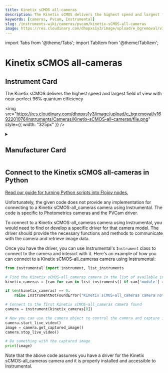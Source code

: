 ```yaml
---
title: Kinetix sCMOS all-cameras
description: The Kinetix sCMOS delivers the highest speed and largest field of view with near-perfect 96% quantum efficiency
keywords: [cameras, Pvcam, Instrumental]
slug: /instruments-wiki/cameras/pvcam/kinetix-sCMOS-all-cameras
image: https://res.cloudinary.com/dhopxs1y3/image/upload/e_bgremoval/v1692201076/Instruments/Cameras/Kinetix-sCMOS-all-cameras/file.png
---
```


import Tabs from '@theme/Tabs';
import TabItem from '@theme/TabItem';

# Kinetix sCMOS all-cameras

## Instrument Card

<div className="flex">

<div>

The Kinetix sCMOS delivers the highest speed and largest field of view with near-perfect 96% quantum efficiency

</div>

<img src="https://res.cloudinary.com/dhopxs1y3/image/upload/e_bgremoval/v1692201076/Instruments/Cameras/Kinetix-sCMOS-all-cameras/file.png" style={{ width: "325px" }} />

</div>

<details>
<summary><h2>Manufacturer Card</h2></summary>

<img src="https://res.cloudinary.com/dhopxs1y3/image/upload/e_bgremoval/v1692125958/Instruments/Vendor%20Logos/Teledyne.png" style={{ width: "100%", objectFit: "cover" }} />

**Teledyne** provides enabling technologies to sense, transmit and analyze information for industrial growth markets. <a href="https://www.teledyne.com">Website</a>.

<ul>
  <li>Headquarters: USA</li>
  <li>Yearly Revenue (millions, USD): 4614.0</li>
</ul>
</details>

## Connect to the Kinetix sCMOS all-cameras in Python

[Read our guide for turning Python scripts into Flojoy nodes.](https://docs.flojoy.ai/custom-nodes/creating-custom-node/)


<Tabs>
<TabItem value="Instrumental" label="Instrumental">

Unfortunately, the given code does not provide any implementation for connecting to a Kinetix sCMOS-all_cameras camera using Instrumental. The code is specific to Photometrics cameras and the PVCam driver.

To connect to a Kinetix sCMOS-all_cameras camera using Instrumental, you would need to find or develop a specific driver for that camera model. The driver should provide the necessary functions and methods to communicate with the camera and retrieve image data.

Once you have the driver, you can use Instrumental's `Instrument` class to connect to the camera and interact with it. Here's an example of how you can connect to a Kinetix sCMOS-all_cameras camera using Instrumental:

```python
from instrumental import instrument, list_instruments

# Find the Kinetix sCMOS-all_cameras camera in the list of available instruments
kinetix_cameras = [cam for cam in list_instruments() if cam['module'] == 'cameras.kinetix_scmos']

if len(kinetix_cameras) == 0:
    raise InstrumentNotFoundError("Kinetix sCMOS-all_cameras camera not found")

# Connect to the first Kinetix sCMOS-all_cameras camera found
camera = instrument(kinetix_cameras[0])

# Now you can use the camera object to control the camera and capture images
camera.start_live_video()
image = camera.get_captured_image()
camera.stop_live_video()

# Do something with the captured image
print(image)
```

Note that the above code assumes you have a driver for the Kinetix sCMOS-all_cameras camera and it is properly installed and accessible to Instrumental.

</TabItem>
</Tabs>